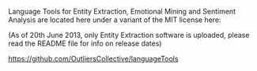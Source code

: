 Language Tools for Entity Extraction, Emotional Mining and Sentiment Analysis are located here under a variant of the MIT license here:

(As of 20th June 2013, only Entity Extraction software is uploaded, please read the README file for info on release dates)

https://github.com/OutliersCollective/languageTools

